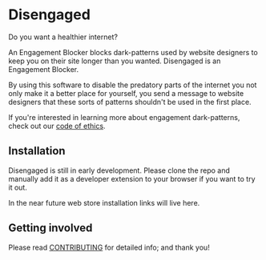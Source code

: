 # Disengaged

Do you want a healthier internet?

An Engagement Blocker blocks dark-patterns used by website designers to keep you on their site longer than you wanted. Disengaged is an Engagement Blocker.

By using this software to disable the predatory parts of the internet you not only make it a better place for yourself, you send a message to website designers that these sorts of patterns shouldn't be used in the first place.

If you're interested in learning more about engagement dark-patterns, check out our [code of ethics](CODE_OF_ETHICS.md).

## Installation

Disengaged is still in early development. Please clone the repo and manually add it as a developer extension to your browser if you want to try it out.

In the near future web store installation links will live here.

## Getting involved

Please read [CONTRIBUTING](CONTRIBUTING.md) for detailed info; and thank you!